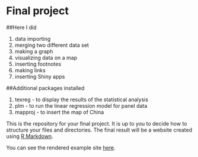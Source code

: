 # Final project

##Here I did
1) data importing
2) merging two different data set
3) making a graph
4) visualizing data on a map
5) inserting footnotes
6) making links
7) inserting Shiny apps


##Additional packages installed
1) texreg - to display the results of the statistical analysis
2) plm - to run the linear regression model for panel data
3) mapproj - to insert the map of China



This is the repository for your final project. It is up to you to decide how to structure your files and directories. The final result will be a website created using [R Markdown](http://rmarkdown.rstudio.com/rmarkdown_websites.html).

You can see the rendered example site [here](https://uc-cfss.github.io/fp-template/).